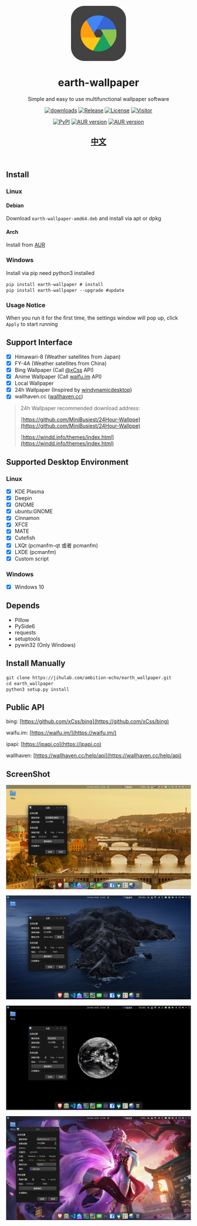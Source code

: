 <p align="center">
  <a href="#">
  </a>
  <p align="center">
   <img width="150" height="150" src="../assets/earth-wallpaper.png" alt="Logo">
  </p>
  <h1 align="center"><b>earth-wallpaper</b></h1>
  <p align="center">
  Simple and easy to use multifunctional wallpaper software
    <br />
  </p>
</p>
<div align="center">

[![downloads](https://img.shields.io/github/downloads/ambition-echo/earth_wallpaper/total)](https://github.com/ambition-echo/earth_wallpaper/releases)
[![Release](https://img.shields.io/github/v/release/ambition-echo/earth_wallpaper)](https://github.com/ambition-echo/earth_wallpaper/releases)
[![License](https://img.shields.io/github/license/ambition-echo/earth_wallpaper)](https://github.com/ambition-echo/earth_wallpaper/blob/main/LICENSE)
[![Visitor](https://visitor-badge.glitch.me/badge?page_id=ambition-echo.earth_wallpaper)](https://github.com/ambition-echo/earth_wallpaper)

[![PyPI](https://img.shields.io/pypi/v/earth-wallpaper?logo=python)](https://pypi.org/project/earth-wallpaper/)
[![AUR version](https://img.shields.io/aur/version/earth-wallpaper-bin?label=earth-wallpaper-bin&logo=archlinux)](https://aur.archlinux.org/packages/earth-wallpaper-bin)
[![AUR version](https://img.shields.io/aur/version/earth-wallpaper-nightly?label=earth-wallpaper-nightly&logo=archlinux)](https://aur.archlinux.org/packages/earth-wallpaper-nightly)
## [中文](https://github.com/ambition-echo/earth_wallpaper#readme)
</div>
<br/>

## Install

### Linux

#### Debian

Download `earth-wallpaper-amd64.deb` and install via apt or dpkg

#### Arch

Install from [AUR](https://aur.archlinux.org/packages?O=0&K=earth-wallpaper-)

### Windows

Install via pip
need python3 installed

```shell
pip install earth-wallpaper # install
pip install earth-wallpaper --upgrade #update
```

### Usage Notice

When you run it for the first time, the settings window will pop up, click ```Apply``` to start running

## Support Interface

- [x] Himawari-8 (Weather satellites from Japan)
- [x] FY-4A (Weather satellites from China)
- [x] Bing Wallpaper (Call [@xCss](https://github.com/xCss/bing) API)
- [x] Anime Wallpaper (Call [waifu.im](https://waifu.im/) API)
- [x] Local Wallpaper
- [x] 24h Wallpaper (Inspired by [windynamicdesktop](https://github.com/t1m0thyj/windynamicdesktop))
- [x] wallhaven.cc ([wallhaven.cc](https://wallhaven.cc))

> 24h Wallpaper recommended download address:
>
> [https://github.com/MiniBusiest/24Hour-Wallppe](https://github.com/MiniBusiest/24Hour-Wallppe)
>
> [https://windd.info/themes/index.html](https://windd.info/themes/index.html)

## Supported Desktop Environment

### Linux

- [x] KDE Plasma
- [x] Deepin
- [x] GNOME
- [x] ubuntu:GNOME
- [x] Cinnamon
- [x] XFCE
- [x] MATE
- [x] Cutefish
- [x] LXQt (pcmanfm-qt 或者 pcmanfm)
- [x] LXDE (pcmanfm)
- [x] Custom script

### Windows

- [x] Windows 10

## Depends

- Pillow
- PySide6
- requests
- setuptools
- pywin32 (Only Windows)

## Install Manually

```shell
git clone https://jihulab.com/ambition-echo/earth_wallpaper.git
cd earth_wallpaper
python3 setup.py install
```

## Public API

bing: [https://github.com/xCss/bing](https://github.com/xCss/bing)

waifu.im: [https://waifu.im/](https://waifu.im/)

ipapi: [https://ipapi.co](https://ipapi.co)

wallhaven: [https://wallhaven.cc/help/api](https://wallhaven.cc/help/api)

## ScreenShot

![bing](./assets/bing.png)

![wallpaper24](./assets/wallpaper24.png)

![fengyun4](./assets/fengyun4.png)

![wallhaven](./assets/wallhaven.png)